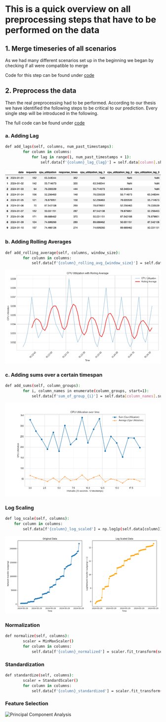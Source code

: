 # This is a quick overview on all preprocessing steps that have to be performed on the data

## 1. Merge timeseries of all scenarios

As we had many different scenarios set up in the beginning we began by checking if all were compatible to merge 

Code for this step can be found under [code](https://github.com/nadlig123/performance-prediction/blob/main/src/app/preprocessors/csv_processor.py)

## 2. Preprocess the data

Then the real preprocessing had to be performed. According to our thesis we have identified the following steps to be critical to our prediction. Every single step will be introduced in the following. 

The full code can be found under [code](../../src/app/preprocessors/preprocessor.py)

### a. Adding Lag

```sh
def add_lags(self, columns, num_past_timestamps):
        for column in columns:
            for lag in range(1, num_past_timestamps + 1):
                self.data[f'{column}_lag_{lag}'] = self.data[column].shift(lag)
```

![Lags](../../assets/images/lags.png)


### b. Adding Rolling Averages

```sh
def add_rolling_average(self, columns, window_size):
        for column in columns:
            self.data[f'{column}_rolling_avg_{window_size}'] = self.data[column].rolling(window=window_size).mean()
```

![ROlling Average](../../assets/images/rolling_average.png)

### c. Adding sums over a certain timespan

```sh
def add_sums(self, column_groups):
        for i, column_names in enumerate(column_groups, start=1):
            self.data[f'sum_of_group_{i}'] = self.data[column_names].sum(axis=1)
```

![Sums](../../assets/images/summation.png)

### Log Scaling

```sh
def log_scale(self, columns):
    for column in columns:
        self.data[f'{column}_log_scaled'] = np.log1p(self.data[column])
```

![Log Scaling](../../assets/images/log_scaling.png)

### Normalization

```sh
def normalize(self, columns):
        scaler = MinMaxScaler()
        for column in columns:
            self.data[f'{column}_normalized'] = scaler.fit_transform(self.data[[column]]) 
```

### Standardization

```sh
def standardize(self, columns):
        scaler = StandardScaler()
        for column in columns:
            self.data[f'{column}_standardized'] = scaler.fit_transform(self.data[[column]])
```

### Feature Selection

![Principal Component Analysis](../../assets/images/principal_component.png)